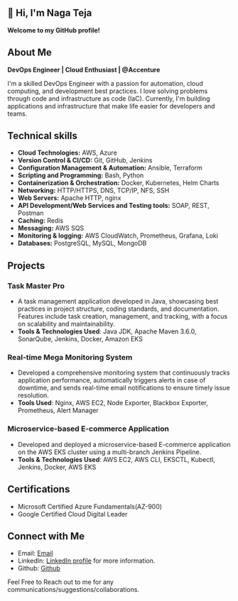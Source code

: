 ## **👋 Hi, I'm Naga Teja**
**Welcome to my GitHub profile!**

## **About Me** 
**DevOps Engineer | Cloud Enthusiast | @Accenture**

I'm a skilled DevOps Engineer with a passion for automation, cloud computing, and development best practices. I love solving problems through code and infrastructure as code (IaC). Currently, I'm building applications and infrastructure that make life easier for developers and teams.

## **Technical skills**
 * **Cloud Technologies:** AWS, Azure
 * **Version Control & CI/CD:** Git, GitHub, Jenkins
 * **Configuration Management & Automation:** Ansible, Terraform
 * **Scripting and Programming:** Bash, Python
 * **Containerization & Orchestration:** Docker, Kubernetes, Helm Charts
 * **Networking:** HTTP/HTTPS, DNS, TCP/IP, NFS, SSH
 * **Web Servers:** Apache HTTP, nginx
 * **API Development/Web Services and Testing tools:** SOAP, REST, Postman
 * **Caching:** Redis
 * **Messaging:** AWS SQS
 * **Monitoring & logging:** AWS CloudWatch, Prometheus, Grafana, Loki
 * **Databases:** PostgreSQL, MySQL, MongoDB

## **Projects**

### **Task Master Pro**
* A task management application developed in Java, showcasing best practices in project structure, coding standards, and documentation. Features include task creation, management, and tracking, with a focus on scalability and maintainability.
* **Tools & Technologies Used**: Java JDK, Apache Maven 3.6.0, SonarQube, Jenkins, Docker, Amazon EKS <br>

### **Real-time Mega Monitoring System**
* Developed a comprehensive monitoring system that continuously tracks application performance, automatically triggers alerts in case of downtime, and sends real-time email notifications to ensure timely issue resolution.
* **Tools Used**: Nginx, AWS EC2, Node Exporter, Blackbox Exporter, Prometheus, Alert Manager <br>

### **Microservice-based E-commerce Application**
* Developed and deployed a microservice-based E-commerce application on the AWS EKS cluster using a multi-branch Jenkins Pipeline.
* **Tools & Technologies Used**: AWS EC2, AWS CLI, EKSCTL, Kubectl, Jenkins, Docker, AWS EKS


## **Certifications**
   * Microsoft Certified Azure Fundamentals(AZ-900)
   * Google Certified Cloud Digital Leader

## **Connect with Me**
   * Email: [Email](jettinagateja939@gmail.com)
   * LinkedIn: [LinkedIn profile](https://www.linkedin.com/in/naga-teja-jetti/) for more information.
   * Github: [Github](https://github.com/jettinagateja)

 Feel Free to Reach out to me for any communications/suggestions/collaborations.
